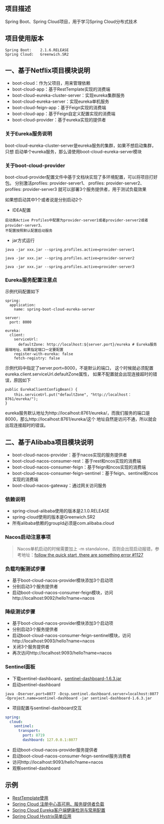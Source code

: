 ## 项目描述
Spring Boot、Spring Cloud项目，用于学习Spring Cloud分布式技术

## 项目使用版本
```
Spring Boot:    2.1.6.RELEASE
Spring Cloud:   Greenwich.SR2
```

## 一、基于Netflix项目模块说明
- boot-cloud：作为父项目，用来管理依赖
- boot-cloud-app：基于RestTemplate实现的消费端
- boot-cloud-eureka-cluster-server：实现eureka集群服务
- boot-cloud-eureka-server：实现eureka单机服务
- boot-cloud-feign-app：基于Feign实现的消费端
- boot-cloud-app：基于Feign自定义配置实现的消费端
- boot-cloud-provider：基于eureka实现的提供者

### 关于Eureka服务说明
boot-cloud-eureka-cluster-server是eureka服务的集群，如果不想启动集群，只想
启动单个eureka服务，那么请使用boot-cloud-eureka-server模块

### 关于boot-cloud-provider
boot-cloud-provider配置文件中基于文档块实现了多环境配置，可以将项目打好包。
分别激活profiles: provider-server1、  profiles: provider-server2、  profiles: provider-server3
就可以部署3个服务提供者，用于测试负载效果


如果想启动其中1个或者说是分别启动2个
- IDEA配置
```
启动类Active Profiles中配置为provider-server1或者provider-server2或者provider-server3，
不配置按照默认配置启动服务

```
- jar方式运行
```
java -jar xxx.jar --spring.profiles.active=provider-server1

java -jar xxx.jar --spring.profiles.active=provider-server2

java -jar xxx.jar --spring.profiles.active=provider-server3
```

### Eureka服务配置注意点
示例代码配置如下
```
spring:
  application:
    name: spring-boot-cloud-eureka-server

server:
  port: 8000

eureka:
  client:
    serviceUrl:
      defaultZone: http://localhost:${server.port}/eureka # Eureka服务器端地址，如果指定端口一定要配置
    register-with-eureka: false
    fetch-registry: false
```
示例代码中指定了server.port=8000，不是默认的端口，
这个时候就必须配置eureka.client.serviceUrl.defaultZone属性，
如果不配置就会出现连接超时的错误，原因如下
```
public EurekaClientConfigBean() {
    this.serviceUrl.put("defaultZone", "http://localhost：8761/eureka/");
}
```
eureka服务默认地址为http://localhost:8761/eureka/，而我们服务的端口是8000，那么http://localhost:8761/eureka/这个
地址自然是访问不通，所以就会出现连接超时的错误。

## 二、基于Alibaba项目模块说明
- boot-cloud-nacos-provider：基于nacos实现的服务提供者
- boot-cloud-nacos-consumer-rest：基于rest和ncos实现的消费端
- boot-cloud-nacos-consumer-feign：基于feign和ncos实现的消费端
- boot-cloud-nacos-consumer-feign-sentinel：基于feign、sentinel和ncos实现的消费端
- boot-cloud-nacos-gateway：通过网关访问服务

### 依赖说明
- spring-cloud-alibaba使用的版本是2.1.0.RELEASE
- spring-cloud使用的版本是Greenwich.SR2
- 所有alibaba依赖的groupId必须是com.alibaba.cloud

### Nacos启动注意事项
> Nacos单机启动的时候需要加上 -m standalone，否则会出现启动报错，参考地址：[follow the quick start ,there are something error #1127](https://github.com/alibaba/nacos/issues/1127)

### 负载均衡测试步骤
- 基于boot-cloud-nacos-provider模块添加3个启动项
- 分别启动3个服务提供者
- 启动boot-cloud-nacos-consumer-feign模块，访问http://localhost:9092/hello?name=nacos

### 降级测试步骤
- 基于boot-cloud-nacos-provider模块添加3个启动项
- 分别启动3个服务提供者
- 启动boot-cloud-nacos-consumer-feign-sentinel模块，访问http://localhost:9093/hello?name=nacos
- 关闭3个服务提供者
- 再次访问http://localhost:9093/hello?name=nacos

### Sentinel面板
- 下载sentinel-dashboard，[sentinel-dashboard-1.6.3.jar](https://github.com/alibaba/Sentinel/releases/download/1.6.3/sentinel-dashboard-1.6.3.jar)
- 启动sentinel-dashboard
```shell
java -Dserver.port=8077 -Dcsp.sentinel.dashboard.server=localhost:8077 -Dproject.name=sentinel-dashboard -jar sentinel-dashboard-1.6.3.jar
```
- 项目配置与sentinel-dashboard交互
```yaml
spring:
  cloud:
    sentinel:
      transport:
        port: 8719
        dashboard: 127.0.0.1:8077
```
- 启动boot-cloud-nacos-provider服务提供者
- 启动boot-cloud-nacos-consumer-feign-sentinel服务消费者
- 访问http://localhost:9093/hello?name=nacos
- 观察sentinel-dashboard

## 示例
- [RestTemplate使用](http://note.youdao.com/noteshare?id=c2c5d2b772684d9bcc25482651b86f0b)
- [Spring Cloud 注册中心高可用、服务提供者负载](http://note.youdao.com/noteshare?id=01918897128ed49c6e4a7f4e95a5ac83)
- [Spring Cloud  Eureka客户端健康检测与常用配置](http://note.youdao.com/noteshare?id=2b677ba3e96c38f9c566b4eacc73da39)
- [Spring Cloud Hystrix简单应用](http://note.youdao.com/noteshare?id=d4285c8eb8cd52e5b83db79118c9e819)